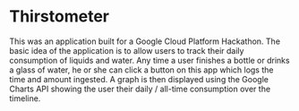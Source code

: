Thirstometer
============

This was an application built for a Google Cloud Platform Hackathon. The basic idea of the application is to allow users to track their daily consumption of liquids and water. Any time a user finishes a bottle or drinks a glass of water, he or she can click a button on this app which logs the time and amount ingested. A graph is then displayed using the Google Charts API showing the user their daily / all-time consumption over the timeline.
